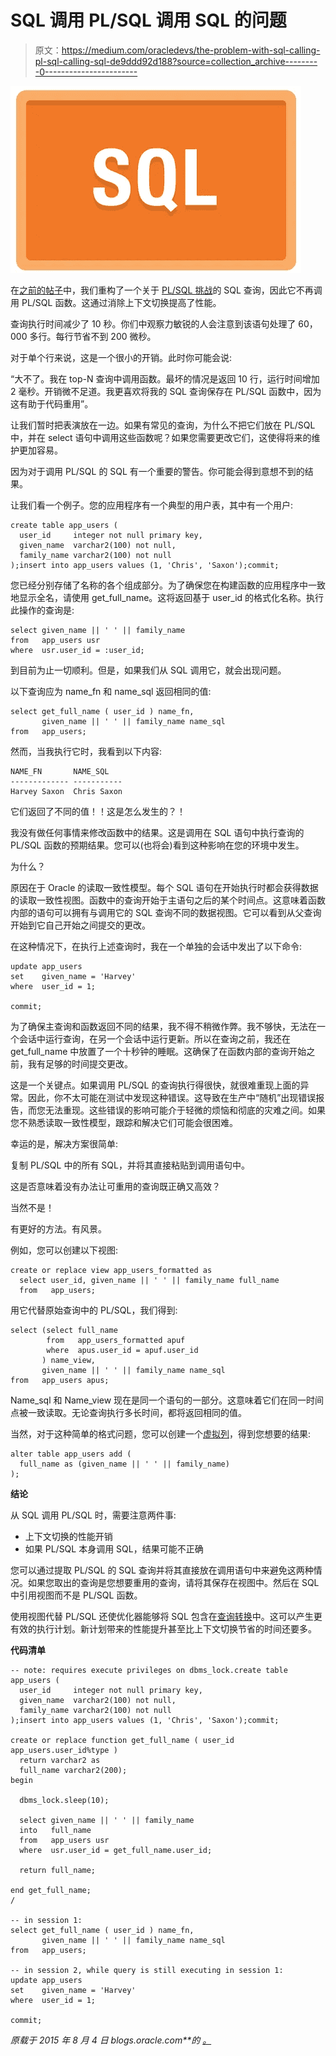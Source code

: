 # SQL 调用 PL/SQL 调用 SQL 的问题

> 原文：<https://medium.com/oracledevs/the-problem-with-sql-calling-pl-sql-calling-sql-de9ddd92d188?source=collection_archive---------0----------------------->

![](img/73a78b93c95dbfbe21840e1f95b4fe73.png)

在[之前的帖子](https://blogs.oracle.com/sql/entry/optimizing_the_pl_sql_challenge6)中，我们重构了一个关于 [PL/SQL 挑战](https://plsqlchallenge.oracle.com/)的 SQL 查询，因此它不再调用 PL/SQL 函数。这通过消除上下文切换提高了性能。

查询执行时间减少了 10 秒。你们中观察力敏锐的人会注意到该语句处理了 60，000 多行。每行节省不到 200 微秒。

对于单个行来说，这是一个很小的开销。此时你可能会说:

“大不了。我在 top-N 查询中调用函数。最坏的情况是返回 10 行，运行时间增加 2 毫秒。开销微不足道。我更喜欢将我的 SQL 查询保存在 PL/SQL 函数中，因为这有助于代码重用”。

让我们暂时把表演放在一边。如果有常见的查询，为什么不把它们放在 PL/SQL 中，并在 select 语句中调用这些函数呢？如果您需要更改它们，这使得将来的维护更加容易。

因为对于调用 PL/SQL 的 SQL 有一个重要的警告。你可能会得到意想不到的结果。

让我们看一个例子。您的应用程序有一个典型的用户表，其中有一个用户:

```
create table app_users (
  user_id     integer not null primary key,
  given_name  varchar2(100) not null,
  family_name varchar2(100) not null
);insert into app_users values (1, 'Chris', 'Saxon');commit;
```

您已经分别存储了名称的各个组成部分。为了确保您在构建函数的应用程序中一致地显示全名，请使用 get_full_name。这将返回基于 user_id 的格式化名称。执行此操作的查询是:

```
select given_name || ' ' || family_name
from   app_users usr
where  usr.user_id = :user_id;
```

到目前为止一切顺利。但是，如果我们从 SQL 调用它，就会出现问题。

以下查询应为 name_fn 和 name_sql 返回相同的值:

```
select get_full_name ( user_id ) name_fn, 
       given_name || ' ' || family_name name_sql
from   app_users;
```

然而，当我执行它时，我看到以下内容:

```
NAME_FN       NAME_SQL
------------- -----------
Harvey Saxon  Chris Saxon
```

它们返回了不同的值！！这是怎么发生的？！

我没有做任何事情来修改函数中的结果。这是调用在 SQL 语句中执行查询的 PL/SQL 函数的预期结果。您可以(也将会)看到这种影响在您的环境中发生。

为什么？

原因在于 Oracle 的读取一致性模型。每个 SQL 语句在开始执行时都会获得数据的读取一致性视图。函数中的查询开始于主语句之后的某个时间点。这意味着函数内部的语句可以拥有与调用它的 SQL 查询不同的数据视图。它可以看到从父查询开始到它自己开始之间提交的更改。

在这种情况下，在执行上述查询时，我在一个单独的会话中发出了以下命令:

```
update app_users
set    given_name = 'Harvey'
where  user_id = 1;

commit;
```

为了确保主查询和函数返回不同的结果，我不得不稍微作弊。我不够快，无法在一个会话中运行查询，在另一个会话中运行更新。所以在查询之前，我还在 get_full_name 中放置了一个十秒钟的睡眠。这确保了在函数内部的查询开始之前，我有足够的时间提交更改。

这是一个关键点。如果调用 PL/SQL 的查询执行得很快，就很难重现上面的异常。因此，你不太可能在测试中发现这种错误。这导致在生产中“随机”出现错误报告，而您无法重现。这些错误的影响可能介于轻微的烦恼和彻底的灾难之间。如果您不熟悉读取一致性模型，跟踪和解决它们可能会很困难。

幸运的是，解决方案很简单:

复制 PL/SQL 中的所有 SQL，并将其直接粘贴到调用语句中。

这是否意味着没有办法让可重用的查询既正确又高效？

当然不是！

有更好的方法。有风景。

例如，您可以创建以下视图:

```
create or replace view app_users_formatted as
  select user_id, given_name || ' ' || family_name full_name
  from   app_users;
```

用它代替原始查询中的 PL/SQL，我们得到:

```
select (select full_name 
        from   app_users_formatted apuf
        where  apus.user_id = apuf.user_id
       ) name_view, 
       given_name || ' ' || family_name name_sql
from   app_users apus;
```

Name_sql 和 Name_view 现在是同一个语句的一部分。这意味着它们在同一时间点被一致读取。无论查询执行多长时间，都将返回相同的值。

当然，对于这种简单的格式问题，您可以创建一个[虚拟列](https://youtu.be/bEgUVAahlCs)，得到您想要的结果:

```
alter table app_users add (
  full_name as (given_name || ' ' || family_name)
);
```

**结论**

从 SQL 调用 PL/SQL 时，需要注意两件事:

*   上下文切换的性能开销
*   如果 PL/SQL 本身调用 SQL，结果可能不正确

您可以通过提取 PL/SQL 的 SQL 查询并将其直接放在调用语句中来避免这两种情况。如果您取出的查询是您想要重用的查询，请将其保存在视图中。然后在 SQL 中引用视图而不是 PL/SQL 函数。

使用视图代替 PL/SQL 还使优化器能够将 SQL 包含在[查询转换](https://blogs.oracle.com/optimizer/entry/optimizer_transformations_view_merging_part_1)中。这可以产生更有效的执行计划。新计划带来的性能提升甚至比上下文切换节省的时间还要多。

**代码清单**

```
-- note: requires execute privileges on dbms_lock.create table app_users (
  user_id     integer not null primary key,
  given_name  varchar2(100) not null,
  family_name varchar2(100) not null
);insert into app_users values (1, 'Chris', 'Saxon');commit;  

create or replace function get_full_name ( user_id app_users.user_id%type )
  return varchar2 as
  full_name varchar2(200);
begin

  dbms_lock.sleep(10);

  select given_name || ' ' || family_name
  into   full_name
  from   app_users usr
  where  usr.user_id = get_full_name.user_id;

  return full_name;

end get_full_name; 
/ 

-- in session 1:
select get_full_name ( user_id ) name_fn, 
       given_name || ' ' || family_name name_sql
from   app_users;

-- in session 2, while query is still executing in session 1:
update app_users
set    given_name = 'Harvey'
where  user_id = 1;

commit;
```

*原载于 2015 年 8 月 4 日 blogs.oracle.com**的* [*。*](https://blogs.oracle.com/sql/the-problem-with-sql-calling-plsql-calling-sql)